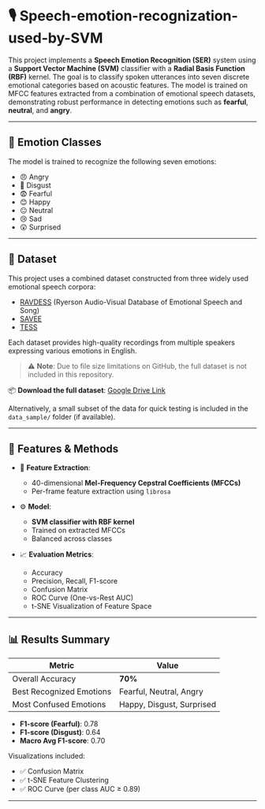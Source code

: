 # 🎙️ Speech-emotion-recognization-used-by-SVM

This project implements a **Speech Emotion Recognition (SER)** system using a **Support Vector Machine (SVM)** classifier with a **Radial Basis Function (RBF)** kernel. The goal is to classify spoken utterances into seven discrete emotional categories based on acoustic features. The model is trained on MFCC features extracted from a combination of emotional speech datasets, demonstrating robust performance in detecting emotions such as **fearful**, **neutral**, and **angry**.

---

## 📌 Emotion Classes

The model is trained to recognize the following seven emotions:

- 😠 Angry  
- 🤢 Disgust  
- 😨 Fearful  
- 😊 Happy  
- 😐 Neutral  
- 😢 Sad  
- 😲 Surprised  

---

## 📁 Dataset

This project uses a combined dataset constructed from three widely used emotional speech corpora:

- [RAVDESS](https://zenodo.org/record/1188976) (Ryerson Audio-Visual Database of Emotional Speech and Song)
- [SAVEE](https://www.kaggle.com/datasets/balabaskar/surrey-audiovisual-expressed-emotion-savee)
- [TESS](https://tspace.library.utoronto.ca/handle/1807/24487)

Each dataset provides high-quality recordings from multiple speakers expressing various emotions in English.

> ⚠️ **Note**: Due to file size limitations on GitHub, the full dataset is not included in this repository.

📦 **Download the full dataset**: [Google Drive Link](https://your-google-drive-link-here)

Alternatively, a small subset of the data for quick testing is included in the `data_sample/` folder (if available).

---

## 🔧 Features & Methods

- 📌 **Feature Extraction**:  
  - 40-dimensional **Mel-Frequency Cepstral Coefficients (MFCCs)**
  - Per-frame feature extraction using `librosa`

- ⚙️ **Model**:  
  - **SVM classifier with RBF kernel**
  - Trained on extracted MFCCs
  - Balanced across classes

- 📈 **Evaluation Metrics**:
  - Accuracy
  - Precision, Recall, F1-score
  - Confusion Matrix
  - ROC Curve (One-vs-Rest AUC)
  - t-SNE Visualization of Feature Space

---

## 📊 Results Summary

| Metric                | Value     |
|-----------------------|-----------|
| Overall Accuracy      | **70%**   |
| Best Recognized Emotions | Fearful, Neutral, Angry |
| Most Confused Emotions | Happy, Disgust, Surprised |

- **F1-score (Fearful)**: 0.78  
- **F1-score (Disgust)**: 0.64  
- **Macro Avg F1-score**: 0.70  

Visualizations included:
- ✅ Confusion Matrix  
- ✅ t-SNE Feature Clustering  
- ✅ ROC Curve (per class AUC ≥ 0.89)

---



